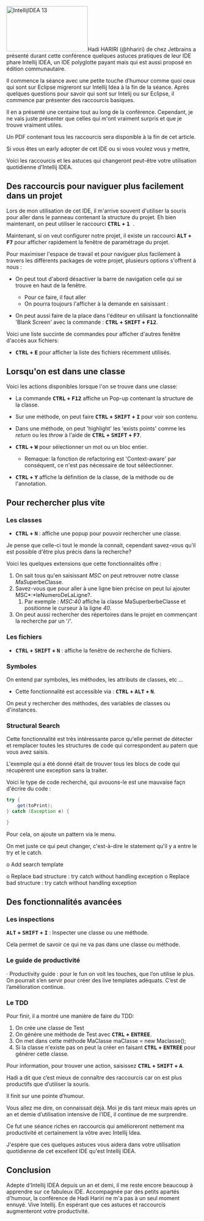 <img class="alignleft" alt="IntellijIDEA 13" src="http://blog.jetbrains.com/idea/files/2013/12/splash13-1.png" width="213" height="118" />Hadi HARIRI (@hhariri) de chez Jetbrains a présenté durant cette conférence quelques astuces pratiques de leur IDE phare Intellij IDEA, un IDE polyglotte payant mais qui est aussi proposé en édition communautaire.

Il commence la séance avec une petite touche d’humour comme quoi ceux qui sont sur Eclipse migreront sur Intellij Idea à la fin de la séance. Après quelques questions pour savoir qui sont sur Intelij ou sur Eclipse, il commence par présenter des raccourcis basiques.

Il en a présenté une centaine tout au long de la conférence. Cependant, je ne vais juste présenter que celles qui m'ont vraiment surpris et que je trouve vraiment utiles.

Un PDF contenant tous les raccourcis sera disponible à la fin de cet article.

Si vous êtes un early adopter de cet IDE ou si vous voulez vous y mettre,

Voici les raccourcis et les astuces qui changeront peut-être votre utilisation quotidienne d'Intellij IDEA.


## Des raccourcis pour naviguer plus facilement dans un projet

Lors de mon utilisation de cet IDE, il m'arrive souvent d'utiliser la souris pour aller dans le panneau contenant la structure du projet.
Eh bien maintenant, on peut utiliser le raccourci <strong><kbd>CTRL</kbd> + <kbd>1 </kbd></strong>.

Maintenant, si on veut configurer notre projet, il existe un raccourci <strong><kbd>ALT</kbd> + <kbd>F7</kbd></strong> pour afficher rapidement la fenêtre de paramétrage du projet.

Pour maximiser l'espace de travail et pour naviguer plus facilement à travers les différents packages de votre projet, plusieurs options s'offrent à nous :

 - On peut tout d'abord désactiver la barre de navigation celle qui se trouve en haut de la fenêtre.
     - Pour ce faire, il faut aller
     - On pourra toujours l'afficher à la demande en saisissant :

 - On peut aussi faire de la place dans l'éditeur en utilisant la fonctionnalité 'Blank Screen' avec la commande : <strong><kbd>CTRL</kbd> + <kbd>SHIFT</kbd> + <kbd>F12</kbd></strong>.

 Voici une liste succinte de commandes pour afficher d'autres fenêtre d'accès aux fichiers:

 - <strong><kbd>CTRL</kbd> + <kbd>E</kbd></strong> pour afficher la liste des fichiers récemment utilisés.


## Lorsqu'on est dans une classe

Voici les actions disponibles lorsque l'on se trouve dans une classe:

- La commande <strong><kbd>CTRL</kbd> + <kbd>F12</kbd></strong> affiche un Pop-up contenant la structure de la classe.

- Sur une méthode, on peut faire <strong><kbd>CTRL</kbd> + <kbd>SHIFT</kbd> + <kbd>I</kbd></strong> pour voir son contenu.

- Dans une méthode, on peut 'highlight' les 'exists points' comme les _return_ ou les _throw_ à l'aide de <strong><kbd>CTRL</kbd> + <kbd>SHIFT</kbd> + <kbd>F7</kbd></strong>.

- <strong><kbd>CTRL</kbd> + <kbd>W</kbd></strong> pour sélectionner un mot ou un bloc entier.

    - Remaque: la fonction de refactoring est 'Context-aware' par conséquent, ce n'est pas nécessaire de tout séléectionner.

- <strong><kbd>CTRL</kbd> + <kbd>Y</kbd></strong> affiche la définition de la classe, de la méthode ou de l'annotation.


## Pour rechercher plus vite

### Les classes

* <strong><kbd>CTRL</kbd> + <kbd>N</kbd> </strong>: affiche une popup pour pouvoir rechercher une classe.

Je pense que celle-ci tout le monde la connait, cependant savez-vous qu'il est possible d'être plus précis dans la recherche?

Voici les quelques extensions que cette fonctionnalités offre :

1. On sait tous qu'en saisissant *MSC* on peut retrouver notre classe *M*a*S*uperbe*C*lasse.
1. Savez-vous que pour aller à une ligne bien précise on peut lui ajouter MSC*:*leNumeroDeLaLigne?.
    1. Par exemple : _MSC:40_ affiche la classe MaSuperberbeClasse et positionne le curseur à la ligne _40_.
1. On peut aussi rechercher des répertoires dans le projet en commençant la recherche par un '/'.

### Les fichiers

* <strong><kbd>CTRL</kbd> + <kbd>SHIFT</kbd> + <kbd>N</kbd></strong> : affiche la fenêtre de recherche de fichiers.

### Symboles

On entend par symboles, les méthodes, les attributs de classes, etc ...

* Cette fonctionnalité est accessible via : <strong><kbd>CTRL</kbd> + <kbd>ALT</kbd> + <kbd>N</kbd></strong>.

On peut y rechercher des méthodes, des variables de classes ou d'instances.

### Structural Search

Cette fonctionnalité est très intéressante parce qu'elle permet de détecter et remplacer toutes les structures de code qui correspondent au patern que vous avez saisis.

L'exemple qui a été donné était de trouver tous les blocs de code qui récupèrent une exception sans la traiter.

Voici le type de code recherché, qui avouons-le est une mauvaise façn d'écrire du code :


~~~~java
try {
    get(toPrint);
} catch (Exception e) {

}
~~~~


Pour cela, on ajoute un pattern via le menu.

On met juste ce qui peut changer, c'est-à-dire le statement qu'il y a entre le try et le catch.

o Add search template

o Replace bad structure : try catch without handling exception
o Replace bad structure : try catch without handling exception


## Des fonctionnalités avancées

### Les inspections

<strong><kbd>ALT</kbd> + <kbd>SHIFT</kbd> + <kbd>I</kbd></strong> : Inspecter une classe ou une méthode.

Cela permet de savoir ce qui ne va pas dans une classe ou méthode.

### Le guide de productivité

· Productivity guide : pour le fun on voit les touches, que l’on utilise le plus. On pourrait s’en servir pour créer des live templates adéquats. C’est de l’amélioration continue.

### Le TDD

Pour finir, il a montré une manière de faire du TDD:

1. On crée une classe de Test
2. On génère une méthode de Test avec <strong><kbd>CTRL</kbd> + <kbd>ENTREE</kbd></strong>.
3. On met dans cette méthode MaClasse maClasse = new Maclasse();
4. Si la classe n'existe pas on peut la créer en faisant <strong><kbd>CTRL</kbd> + <kbd>ENTREE</kbd></strong> pour générer cette classe.

Pour information, pour trouver une action, saisissez <strong><kbd>CTRL</kbd> + <kbd>SHIFT</kbd> + <kbd>A</kbd></strong>.


Hadi a dit que c’est mieux de connaître des raccourcis car on est plus productifs que d’utiliser la souris.

Il finit sur une pointe d’humour.

Vous allez me dire, on connaissait déjà. Moi je dis tant mieux mais après un an et demie d’utilisation intensive de l’IDE, il continue de me surprendre.

Ce fut une séance riches en raccourcis qui amélioreront nettement ma productivité et certainement la vôtre avec Intellij Idea.

J'espère que ces quelques astuces vous aidera dans votre utilisation quotidienne de cet excellent IDE qu'est Intellij IDEA.

## Conclusion

Adepte d'Intellij IDEA depuis un an et demi, il me reste encore beaucoup à apprendre sur ce fabuleux IDE. Accompagnée par des petits apartés d'humour, la conférence de Hadi Hariri ne m'a pas à un seul moment ennuyé.
Vive Intellij. En espérant que ces astuces et raccourcis augmenteront votre productivité.